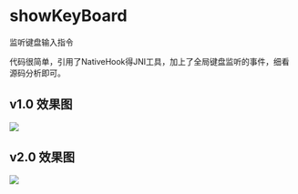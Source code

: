 # showKeyBoard
监听键盘输入指令

代码很简单，引用了NativeHook得JNI工具，加上了全局键盘监听的事件，细看源码分析即可。
## v1.0 效果图
<a href='http://img.zjhwork.xyz/logo.png' target='_blank'><img src='http://cdn.zjhwork.xyz/vsfileserver/2105091739422236859.png'></a>
## v2.0 效果图
<a href='http://img.zjhwork.xyz/logo.png' target='_blank'><img src='http://cdn.zjhwork.xyz/vsfileserver/2105091740131921687.png'></a>
